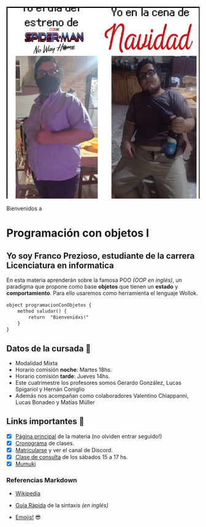 ![Logo UNAHUR](./assets/Screenshot.png)

Bienvenidos a
# Programación con objetos I

## Yo soy **Franco Prezioso**, estudiante de la carrera Licenciatura en informatica

En esta materia aprenderán sobre la famosa POO _(OOP en inglés)_, un paradigma que propone como base **objetos** que tienen un **estado** y **comportamiento**.
Para ello usaremos como herramienta el lenguaje Wollok.

```
object programacionConObjetos { 
    method saludar() { 
        return  "Bienvenidxs!" 
    }
}
```

## Datos de la cursada :book:
* Modalidad Mixta
* Horario comisión **noche**: Martes 18hs.
* Horario comisión **tarde**: Jueves 14hs.
* Este cuatrimestre los profesores somos Gerardo González, Lucas Spigariol y Hernán Coniglio
* Además nos acompañan como colaboradores Valentino Chiappanni, Lucas Bonadeo y Matías Müller

## Links importantes :monocle_face:
- [x] [Página principal](https://obj1-unahur.github.io/) de la materia (no olviden entrar seguido!) 
- [x] [Cronograma](https://docs.google.com/spreadsheets/d/1FTLWZ96uVd8V1xNkm2wvaUHhfS9MiC_LEomQYwJhI6I/edit#gid=1006593733) de clases.
- [x] [Matricularse](https://discord.gg/RnAwZsSwdw) y ver el canal de Discord.
- [x] [Clase de consulta](https://meet.google.com/ova-hohx-gzf) de los sábados 15 a 17 hs.
- [x] [Mumuki](https://mumuki.io/unahur-obj1)

### Referencias Markdown 
* [Wikipedia](https://es.wikipedia.org/wiki/Markdown)

* [Guía Ràpida](https://greg.schueler.us/doc/markdown.txt) de la sintaxis _(en inglés)_

* [Emojis!](https://github.com/ikatyang/emoji-cheat-sheet/blob/master/README.md) :sunglasses:
